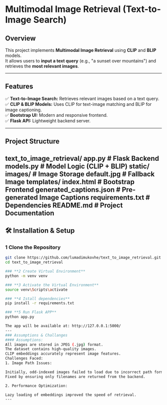 # Multimodal Image Retrieval (Text-to-Image Search)

## Overview
This project implements **Multimodal Image Retrieval** using **CLIP** and **BLIP** models.  
It allows users to **input a text query** (e.g., "a sunset over mountains") and retrieves the **most relevant images**.

---

## Features
✅ **Text-to-Image Search:** Retrieves relevant images based on a text query.  
✅ **CLIP & BLIP Models:** Uses CLIP for text-image matching and BLIP for image captioning.  
✅ **Bootstrap UI:** Modern and responsive frontend.  
✅ **Flask API:** Lightweight backend server.  


---
## Project Structure
text_to_image_retrieval/
app.py                # Flask Backend
models.py             # Model Logic (CLIP + BLIP)
static/
    images/           # Image Storage
    default.jpg       # Fallback Image
templates/
    index.html        # Bootstrap Frontend
generated_captions.json  # Pre-generated Image Captions
requirements.txt      # Dependencies
README.md             # Project Documentation
---
## 🛠️ Installation & Setup

### **1 Clone the Repository**
```bash
git clone https://github.com/lumadimukovhe/text_to_image_retrieval.git
cd text_to_image_retrieval

### **2 Create Virtual Environment**
python -m venv venv

### **3 Activate the Virtual Environment**
source venv\Scripts\activate

### **4 Istall dependencies**
pip install -r requirements.txt

### **5 Run Flask APP**
python app.py

The app will be available at: http://127.0.0.1:5000/
---
### Assumptions & Challanges
#### Assumptions:
All images are stored in JPEG (.jpg) format.
The dataset contains high-quality images.
CLIP embeddings accurately represent image features.
Challenges Faced:
1️. Image Path Issues:

Initially, odd-indexed images failed to load due to incorrect path formatting (static/static/images/).
Fixed by ensuring only filenames are returned from the backend.

2. Performance Optimization:

Lazy loading of embeddings improved the speed of retrieval.
---
```
